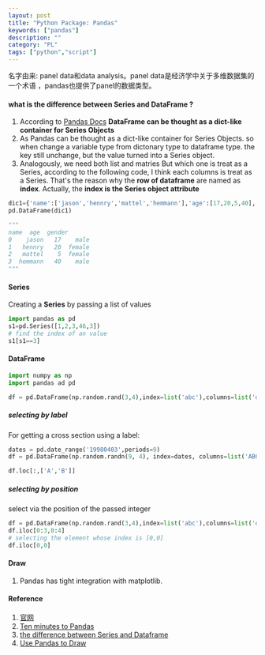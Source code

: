 ```yaml
---
layout: post
title: "Python Package: Pandas"
keywords: ["pandas"]
description: ""
category: "PL"
tags: ["python","script"]
---
```


名字由来: panel data和data analysis。panel data是经济学中关于多维数据集的一个术语
，pandas也提供了panel的数据类型。<br/>


#### what is the difference between Series and DataFrame ?
1. According to [Pandas Docs](http://pandas.pydata.org/pandas-docs/version/0.13.1/generated/pandas.DataFrame.html) **DataFrame
can be thought as a dict-like container for Series Objects**
2. As Pandas can be thought as a dict-like container for Series Objects. so when change a variable type from dictonary type
to dataframe type. the key still unchange, but the value turned into a Series object.
3. Analogously, we need both list and matries
But which one is treat as a Series, according to the following code, I think each columns is treat as a Series.
That's the reason why the **row of dataframe** are named as **index**.  Actually, the **index is the Series object attribute**

```python
dic1={'name':['jason','hennry','mattel','hemmann'],'age':[17,20,5,40],'gender':['male','female','female','male']}
pd.DataFrame(dic1)

"""
name  age  gender
0    jason   17    male
1   hennry   20  female
2   mattel    5  female
3  hemmann   40    male
"""
```





#### Series

Creating a **Series** by passing a list of values

```python
import pandas as pd
s1=pd.Series([1,2,3,46,3])
# find the index of an value
s1[s1==3]
```

#### DataFrame


```python
import numpy as np
import pandas ad pd

df = pd.DataFrame(np.random.rand(3,4),index=list('abc'),columns=list('defg'))
```

##### selecting by label

For getting a cross section using a label:
```python
dates = pd.date_range('19980403',periods=9)
df = pd.DataFrame(np.random.randn(9, 4), index=dates, columns=list('ABCD'))

df.loc[:,['A','B']]
```

##### selecting by position
select via the position of the passed integer
```python
df = pd.DataFrame(np.random.rand(3,4),index=list('abc'),columns=list('defg'))
df.iloc[0:3,0:4]
# selecting the element whose index is [0,0]
df.iloc[0,0]
```


#### Draw
1. Pandas has tight integration with matplotlib.




#### Reference
1. [官网](http://pandas.pydata.org/pandas-docs/stable/install.html)
2. [Ten minutes to Pandas](http://pandas.pydata.org/pandas-docs/stable/getting_started/10min.html#selection)
3. [the difference between Series and Dataframe](https://stackoverflow.com/questions/26047209/what-is-the-difference-between-a-pandas-series-and-a-single-column-dataframe)
4. [Use Pandas to
   Draw](http://queirozf.com/entries/pandas-dataframe-plot-examples-with-matplotlib-pyplot)
